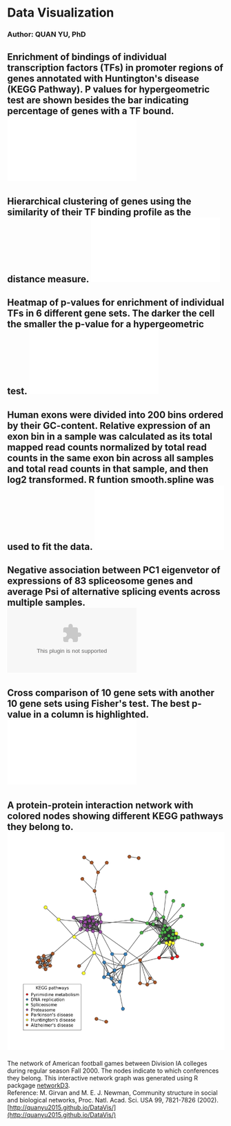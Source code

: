 # Data Visualization
### Author: QUAN YU, PhD

Enrichment of bindings of individual transcription factors (TFs) in promoter regions of genes annotated with Huntington's disease (KEGG Pathway). P values for hypergeometric test are shown besides the bar indicating percentage of genes with a TF bound.  
![text](/figs/40.tfs.05016.pdf)
---
Hierarchical clustering of genes using the similarity of their TF binding profile as the distance measure. 
![text](/figs/06.TF.hc.bin5.pdf)
---
Heatmap of p-values for enrichment of individual TFs in 6 different gene sets. The darker the cell the smaller the p-value for a hypergeometric test. 
![text](/figs/44.heatmap.test.pdf)
---
Human exons were divided into 200 bins ordered by their GC-content. Relative expression of an exon bin in a sample was calculated as its total mapped read counts normalized by total read counts in the same exon bin across all samples and total read counts in that sample, and then log2 transformed. R funtion **smooth.spline** was used to fit the data. 
![text](/figs/1004.gc.bias.rand.pdf)
---
Negative association between PC1 eigenvetor of expressions of 83 spliceosome genes and average Psi of alternative splicing events across multiple samples.  
![splicing](/figs/64.4figs.eps)
---
Cross comparison of 10 gene sets with another 10 gene sets using Fisher's test. The best p-value in a column is highlighted.   
![cross](/figs/73.tile.yale.v2.pv.pdf)
---
A protein-protein interaction network with colored nodes showing different KEGG pathways they belong to.
![ppi](/figs/87.ppi.kegg.pc7.v2.png)
---
The network of American football games between Division IA colleges during regular season Fall 2000. The nodes indicate to which conferences they belong. This interactive network graph was generated using R packgage [networkD3](https://christophergandrud.github.io/networkD3/).    
Reference: M. Girvan and M. E. J. Newman, Community structure in social and biological networks, Proc. Natl. Acad. Sci. USA 99, 7821-7826 (2002).  
[http://quanyu2015.github.io/DataVis/](http://quanyu2015.github.io/DataVis/)




